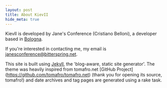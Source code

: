 ```yaml
---
layout: post
title: About KievII
hide_meta: true
---
```

KievII is developed by Jane's Conference (Cristiano Belloni), a developer based in [Bologna](http://en.wikipedia.org/wiki/Bologna).  

If you're interested in contacting me, my email is <a href="mailto:janesconference@bittespring.net">janesconference@bitterspring.net</a>.

This site is built using [Jekyll](http://github.com/mojombo/jekyll/tree/master), the 'blog-aware, static site generator'.  The theme was heavily inspired from tomafro.net [GitHub Project] (https://github.com/tomafro/tomafro.net) (thank you for opening its source, tomafro!) and date archives and tag pages are generated using a rake task.
